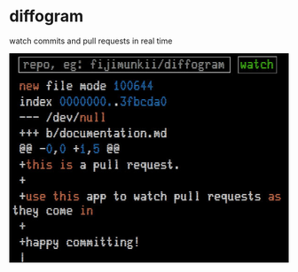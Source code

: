 diffogram
=========

watch commits and pull requests in real time

![Screenshot](/screenshot.jpg "Screenshot")
